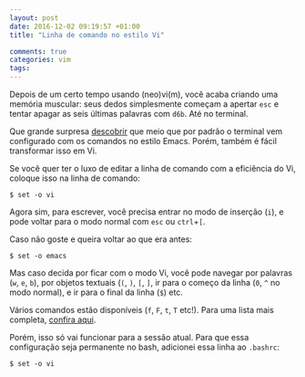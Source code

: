```yaml
---
layout: post
date: 2016-12-02 09:19:57 +01:00
title: "Linha de comando no estilo Vi"

comments: true
categories: vim
tags: 
---
```


Depois de um certo tempo usando (neo)vi(m), você acaba criando uma memória
muscular: seus dedos simplesmente começam a apertar `esc` e tentar apagar as
seis últimas palavras com `d6b`. Até no terminal.

Que grande surpresa [descobrir](http://dalibornasevic.com/posts/43-12-vim-tips)
que meio que por padrão o terminal vem configurado com os comandos no estilo
Emacs. Porém, também é fácil transformar isso em Vi.

Se você quer ter o luxo de editar a linha de comando com a eficiência do Vi,
coloque isso na linha de comando:

```
$ set -o vi
```
Agora sim, para escrever, você precisa entrar no modo de inserção (`i`), e pode
voltar para o modo normal com `esc` ou `ctrl`+`[`.

Caso não goste e queira voltar ao que era antes:
```
$ set -o emacs
```
Mas caso decida por ficar com o modo Vi, você pode navegar por palavras (`w`,
`e`, `b`), por objetos textuais (`(`, `)`, `[`, `]`, ir para o começo da linha
(`0`, `^` no modo normal), e ir para o final da linha (`$`) etc.

Vários comandos estão disponíveis (`f`, `F`, `t`, `T` etc!). Para uma lista 
mais completa, [confira aqui](http://dalibornasevic.com/posts/43-12-vim-tips).

Porém, isso só vai funcionar para a sessão atual. Para que essa configuração
seja permanente no bash, adicionei essa linha ao `.bashrc`:

```
$ set -o vi
```
